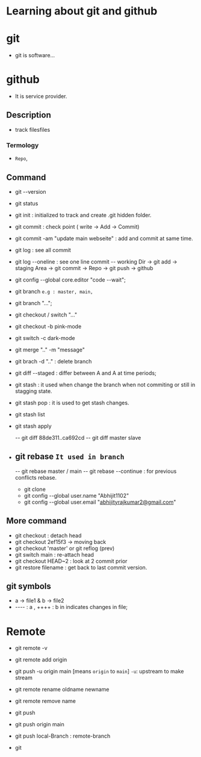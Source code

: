 # Learning about git and github

# git

- git is software...

# github

- It is service provider.

## Description

- track filesfiles

### Termology

- `Repo`,

## Command

- git --version
- git status
- git init : initialized to track and create .git hidden folder.
- git commit : check point ( write -> Add -> Commit)
- git commit -am "update main webseite" : add and commit at same time.

- git log : see all commit
- git log --oneline : see one line commit
  -- working Dir -> git add -> staging Area -> git commit -> Repo -> git push -> github
- git config --global core.editor "code --wait";

- git branch `e.g : master, main, `
- git branch "...";
- git checkout / switch "..."
- git checkout -b pink-mode
- git switch -c dark-mode
- git merge ".." -m "message"
- git brach -d ".." : delete branch
- git diff --staged : differ between A and A at time periods;
- git stash : it used when change the branch when not commiting or still in stagging state.
- git stash pop : it is used to get stash changes.
- git stash list
- git stash apply

  -- git diff 88de311..ca692cd
  -- git diff master slave

- ## git rebase `It used in branch`

  -- git rebase master / main
  -- git rebase --continue : for previous conflicts rebase.

  - git clone <URL>
  - git config --global user.name "Abhijit1102"
  - git config --global user.email "abhijityrajkumar2@gmail.com"

## More command

- git checkout <hash> : detach head
- git checkout 2ef15f3 -> moving back
- git checkout 'master' or git reflog (prev)
- git switch main : re-attach head
- git checkout HEAD~2 : look at 2 commit prior
- git restore filename : get back to last commit version.

## git symbols

- a -> file1 & b -> file2
- ---- : a , ++++ : b in indicates changes in file;

# Remote

- git remote -v
- git remote add origin <URL>
- git push -u origin main [means `origin` to `main`] `-u`: upstream to make stream
- git remote rename oldname newname
- git remote remove name

- git push <remote> <branch>
- git push origin main
- git push <remote> local-Branch : remote-branch
- git

